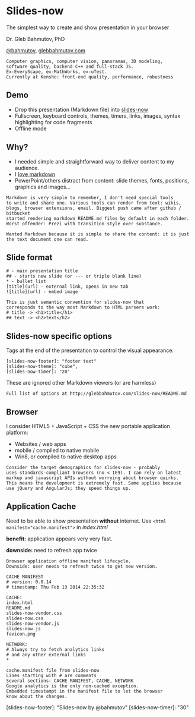 # Slides-now

The simplest way to create and show
presentation in your browser

Dr. Gleb Bahmutov, PhD

[@bahmutov](https://twitter.com/bahmutov),
[glebbahmutov.com](http://glebbahmutov.com/)

```notes
Computer graphics, computer vision, panoramas, 3D modeling,
software quality, backend C++ and full-stack JS.
Ex-EveryScape, ex-MathWorks, ex-uTest.
Currently at Kensho: front-end quality, performance, robustness
```

## Demo

* Drop this presentation (Markdown file)
into [slides-now](http://glebbahmutov.com/slides-now/)
* Fullscreen, keyboard controls, themes,
timers, links, images, syntax highlighting for code fragments
* Offline mode

## Why?

* I needed simple and straightforward way to deliver
content to my audience.
* I [love markdown](http://bahmutov.calepin.co/i-love-markdown.html)
* PowerPoint/others distract from content: slide themes,
fonts, positions, graphics and images...

```notes
Markdown is very simple to remember, I don't need special tools
to write and share one. Various tools can render from text: wikis,
blogs, browser extensions, email. Biggest push came after github / bitbucket
started rendering markdown README.md files by default in each folder.
Worst offender: Prezi with transition style over substance.

Wanted Markdown because it is simple to share the content: it is just
the text document one can read.
```

## Slide format

    # - main presentation title
    ## - starts new slide (or --- or triple blank line)
    * - bullet list
    [title](url) - external link, opens in new tab
    ![title](url) - embed image

```notes
This is just semantic convention for slides-now that
corresponds to the way most Markdown to HTML parsers work:
# title -> <h1>title</h1>
## text -> <h2>text</h2>
```

## Slides-now specific options

Tags at the end of the presentation to control
the visual appearance.

    [slides-now-footer]: "footer text"
    [slides-now-theme]: "cube",
    [slides-now-timer]: "20"

These are ignored other Markdown viewers (or are harmless)

```notes
Full list of options at http://glebbahmutov.com/slides-now/README.md
```

## Browser

I consider HTML5 + JavaScript + CSS the new portable application
platform:

* Websites / web apps
* mobile / compiled to native mobile
* Win8, or compiled to native desktop apps

```notes
Consider the target demographics for slides-now - probably
uses standards-compliant browsers (no < IE9). I can rely on latest
markup and javascript APIs without worrying about browser quirks.
This means the development is extremely fast. Same applies because
use jQuery and AngularJs; they speed things up.
```

## Application Cache

Need to be able to show presentation **without** internet.
Use `<html manifest="cache.manifest">` in *index.html*

**benefit:** application appears very very fast.

**downside:** need to refresh app twice

```notes
Browser application offline manifest lifecycle.
Downside: user needs to refresh twice to get new version.
```


    CACHE MANIFEST
    # version: 0.0.14
    # timestamp: Thu Feb 13 2014 22:35:32

    CACHE:
    index.html
    README.md
    slides-now-vendor.css
    slides-now.css
    slides-now-vendor.js
    slides-now.js
    favicon.png

    NETWORK:
    # Always try to fetch analytics links
    # and any other external links
    *

```notes
cache.manifest file from slides-now
Lines starting with # are comments
Several sections: CACHE MANIFEST, CACHE, NETWORK
Google analytics is the only non-cached exception.
Embedded timestampt in the manifest file to let the browser
know about the changes.
```

[slides-now-footer]: "Slides-now by @bahmutov"
[slides-now-timer]: "30"
